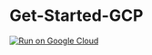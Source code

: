 # Get-Started-GCP

[![Run on Google Cloud](https://storage.googleapis.com/cloudrun/button.svg)](https://console.cloud.google.com/cloudshell/editor?shellonly=true&cloudshell_image=gcr.io/cloudrun/button&cloudshell_git_repo=https://git.hashedin.com/devops/Google-Cloud-Platform/get-started-gcp)